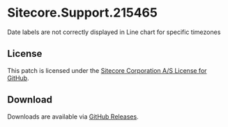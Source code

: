 # Sitecore.Support.215465
Date labels are not correctly displayed in Line chart for specific timezones

## License  
This patch is licensed under the [Sitecore Corporation A/S License for GitHub](https://github.com/sitecoresupport/Sitecore.Support.215465/blob/master/LICENSE).  

## Download  
Downloads are available via [GitHub Releases](https://github.com/sitecoresupport/Sitecore.Support.215465/releases).  

